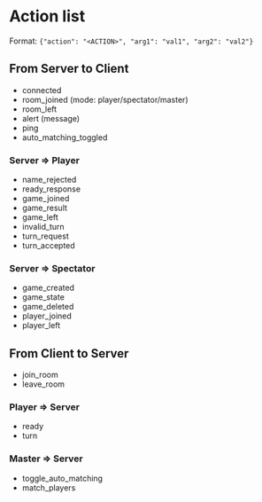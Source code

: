 # Action list

Format: `{"action": "<ACTION>", "arg1": "val1", "arg2": "val2"}`

## From Server to Client

- connected
- room_joined (mode: player/spectator/master)
- room_left
- alert (message)
- ping
- auto_matching_toggled

### Server => Player

- name_rejected
- ready_response
- game_joined
- game_result
- game_left
- invalid_turn
- turn_request
- turn_accepted

### Server => Spectator

- game_created
- game_state
- game_deleted
- player_joined
- player_left

## From Client to Server

- join_room
- leave_room

### Player => Server

- ready
- turn

### Master => Server

- toggle_auto_matching
- match_players
